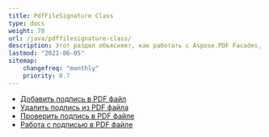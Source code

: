 ```yaml
---
title: PdfFileSignature Class
type: docs
weight: 70
url: /java/pdffilesignature-class/
description: Этот раздел объясняет, как работать с Aspose.PDF Facades, используя класс PdfFileSignature.
lastmod: "2021-06-05"
sitemap:
    changefreq: "monthly"
    priority: 0.7
---
```


- [Добавить подпись в PDF файл](/pdf/java/add-signature-in-pdf/)
- [Удалить подпись из PDF файла](/pdf/java/remove-signature-from-pdf/)
- [Проверить подпись в PDF файле](/pdf/java/verify-signature-in-pdf/)
- [Работа с подписью в PDF файле](/pdf/java/add-signature-in-pdf/)
